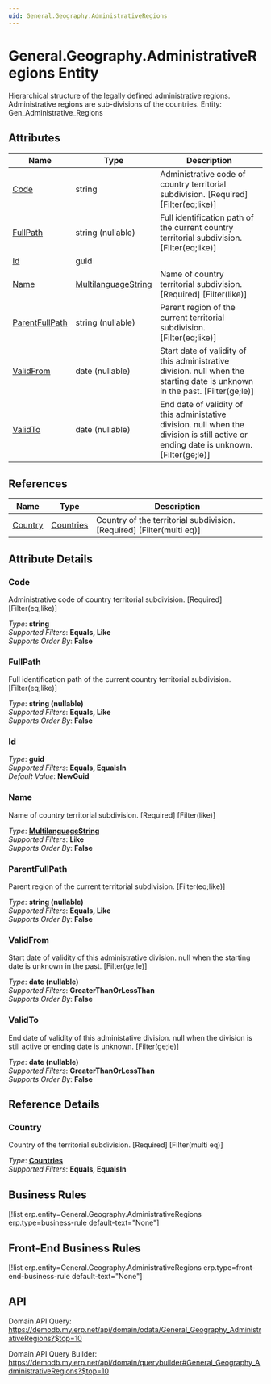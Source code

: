 ```yaml
---
uid: General.Geography.AdministrativeRegions
---
```

# General.Geography.AdministrativeRegions Entity

Hierarchical structure of the legally defined administrative regions. Administrative regions are sub-divisions of the countries. Entity: Gen_Administrative_Regions

## Attributes

| Name | Type | Description |
| ---- | ---- | --- |
| [Code](General.Geography.AdministrativeRegions.md#code) | string | Administrative code of country territorial subdivision. [Required] [Filter(eq;like)] 
| [FullPath](General.Geography.AdministrativeRegions.md#fullpath) | string (nullable) | Full identification path of the current country territorial subdivision. [Filter(eq;like)] 
| [Id](General.Geography.AdministrativeRegions.md#id) | guid |  
| [Name](General.Geography.AdministrativeRegions.md#name) | [MultilanguageString](../data-types.md#multilanguagestring) | Name of country territorial subdivision. [Required] [Filter(like)] 
| [ParentFullPath](General.Geography.AdministrativeRegions.md#parentfullpath) | string (nullable) | Parent region of the current territorial subdivision. [Filter(eq;like)] 
| [ValidFrom](General.Geography.AdministrativeRegions.md#validfrom) | date (nullable) | Start date of validity of this administrative division. null when the starting date is unknown in the past. [Filter(ge;le)] 
| [ValidTo](General.Geography.AdministrativeRegions.md#validto) | date (nullable) | End date of validity of this administative division. null when the division is still active or ending date is unknown. [Filter(ge;le)] 

## References

| Name | Type | Description |
| ---- | ---- | --- |
| [Country](General.Geography.AdministrativeRegions.md#country) | [Countries](General.Geography.Countries.md) | Country of the territorial subdivision. [Required] [Filter(multi eq)] |


## Attribute Details

### Code

Administrative code of country territorial subdivision. [Required] [Filter(eq;like)]

_Type_: **string**  
_Supported Filters_: **Equals, Like**  
_Supports Order By_: **False**  

### FullPath

Full identification path of the current country territorial subdivision. [Filter(eq;like)]

_Type_: **string (nullable)**  
_Supported Filters_: **Equals, Like**  
_Supports Order By_: **False**  

### Id

_Type_: **guid**  
_Supported Filters_: **Equals, EqualsIn**  
_Default Value_: **NewGuid**  

### Name

Name of country territorial subdivision. [Required] [Filter(like)]

_Type_: **[MultilanguageString](../data-types.md#multilanguagestring)**  
_Supported Filters_: **Like**  
_Supports Order By_: **False**  

### ParentFullPath

Parent region of the current territorial subdivision. [Filter(eq;like)]

_Type_: **string (nullable)**  
_Supported Filters_: **Equals, Like**  
_Supports Order By_: **False**  

### ValidFrom

Start date of validity of this administrative division. null when the starting date is unknown in the past. [Filter(ge;le)]

_Type_: **date (nullable)**  
_Supported Filters_: **GreaterThanOrLessThan**  
_Supports Order By_: **False**  

### ValidTo

End date of validity of this administative division. null when the division is still active or ending date is unknown. [Filter(ge;le)]

_Type_: **date (nullable)**  
_Supported Filters_: **GreaterThanOrLessThan**  
_Supports Order By_: **False**  


## Reference Details

### Country

Country of the territorial subdivision. [Required] [Filter(multi eq)]

_Type_: **[Countries](General.Geography.Countries.md)**  
_Supported Filters_: **Equals, EqualsIn**  



## Business Rules

[!list erp.entity=General.Geography.AdministrativeRegions erp.type=business-rule default-text="None"]

## Front-End Business Rules

[!list erp.entity=General.Geography.AdministrativeRegions erp.type=front-end-business-rule default-text="None"]

## API

Domain API Query:
<https://demodb.my.erp.net/api/domain/odata/General_Geography_AdministrativeRegions?$top=10>

Domain API Query Builder:
<https://demodb.my.erp.net/api/domain/querybuilder#General_Geography_AdministrativeRegions?$top=10>

